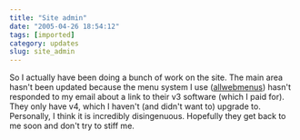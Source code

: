 ```yaml
---
title: "Site admin"
date: "2005-04-26 18:54:12"
tags: [imported]
category: updates
slug: site_admin
---
```


So I actually have been doing a bunch of work on the site. The main area hasn't
been updated because the menu system I use
(<a href="http://www.likno.com">allwebmenus</a>) hasn't responded to my email
about a link to their v3 software (which I paid for). They only have v4, which I
haven't (and didn't want to) upgrade to. Personally, I think it is incredibly
disingenuous. Hopefully they get back to me soon and don't try to stiff me.
